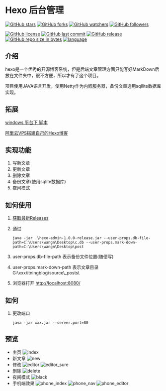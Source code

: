 # Hexo 后台管理
[![GitHub stars](https://img.shields.io/github/stars/itning/hexo-admin.svg?style=social&label=Stars)]()
[![GitHub forks](https://img.shields.io/github/forks/itning/hexo-admin.svg?style=social&label=Fork)]()
[![GitHub watchers](https://img.shields.io/github/watchers/itning/hexo-admin.svg?style=social&label=Watch)]()
[![GitHub followers](https://img.shields.io/github/followers/itning.svg?style=social&label=Follow)]()

[![GitHub license](https://img.shields.io/github/license/itning/hexo-admin.svg)](https://github.com/itning/hexo-admin/blob/master/LICENSE)
[![GitHub last commit](https://img.shields.io/github/last-commit/itning/hexo-admin.svg)]()
[![GitHub release](https://img.shields.io/github/release/itning/hexo-admin.svg)]()
[![GitHub repo size in bytes](https://img.shields.io/github/repo-size/itning/hexo-admin.svg)]()
[![language](https://img.shields.io/badge/language-JAVA-orange.svg)]()

## 介绍

hexo是一个优秀的开源博客系统，但是后端文章管理方面只能写好MarkDown后放在文件夹中，很不方便，所以才有了这个项目。

项目使用JAVA语言开发，使用Netty作为内嵌服务器，备份文章选用sqllite数据库实现。

## 拓展

[windows 平台下 脚本](https://github.com/itning/hexo-admin/tree/master/cmd)

[阿里云VPS搭建自己的Hexo博客](https://segmentfault.com/a/1190000005723321)

## 实现功能
1. 写新文章
2. 更新文章
3. 删除文章
4. 备份文章(使用sqlite数据库)
5. 夜间模式

## 如何使用
1. [获取最新Releases](https://github.com/itning/hexo-admin/releases)

2. 通过 

   ```shell
   java -jar .\hexo-admin-1.0.0-release.jar --user-props.db-file-path=C:\Users\wangn\Desktop\c.db --user-props.mark-down-path=C:\Users\wangn\Desktop\post
   ```

3. user-props.db-file-path 表示备份文件位置(随便写)

4. user-props.mark-down-path 表示文章目录 G:\xxx\itningblog\source\\_posts\

5. 浏览器打开 [http://localhost:8080/](http://localhost:8080/)
## 如何

1. 更改端口

   ```shell
   java -jar xxx.jar --server.port=80
   ```
## 预览

- 主页
![index](https://github.com/itning/hexo-admin/blob/master/pic/index.png)
- 新文章
![new](https://github.com/itning/hexo-admin/blob/master/pic/new.png)
- 修改
![editor](https://github.com/itning/hexo-admin/blob/master/pic/editor.png)
![editor_sure](https://github.com/itning/hexo-admin/blob/master/pic/editor_sure.png)
- 删除
![delete](https://github.com/itning/hexo-admin/blob/master/pic/delete.png)
- 夜间模式
![black](https://github.com/itning/hexo-admin/blob/master/pic/black.png)
- 手机端效果
![phone_index](https://github.com/itning/hexo-admin/blob/master/pic/phone_index.png)
![phone_nav](https://github.com/itning/hexo-admin/blob/master/pic/phone_nav.png)
![phone_editor](https://github.com/itning/hexo-admin/blob/master/pic/phone_editor.png)
